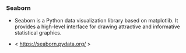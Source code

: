 ### Seaborn

* Seaborn is a Python data visualization library based on matplotlib. It provides a high-level interface for drawing attractive and informative statistical graphics.

* < https://seaborn.pydata.org/ >